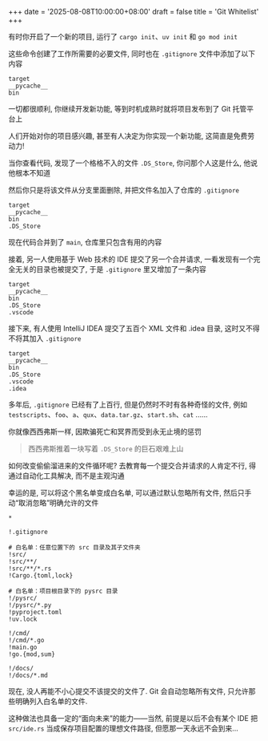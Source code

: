 +++
date = '2025-08-08T10:00:00+08:00'
draft = false
title = 'Git Whitelist'
+++

有时你开启了一个新的项目, 运行了 `cargo init`、`uv init` 和 `go mod init`

这些命令创建了工作所需要的必要文件, 同时也在 `.gitignore` 文件中添加了以下内容
```
target
__pycache__
bin
```
一切都很顺利, 你继续开发新功能, 等到时机成熟时就将项目发布到了 Git 托管平台上

人们开始对你的项目感兴趣, 甚至有人决定为你实现一个新功能, 这简直是免费劳动力!

当你查看代码, 发现了一个格格不入的文件 `.DS_Store`, 你问那个人这是什么, 他说他根本不知道

然后你只是将该文件从分支里面删除, 并把文件名加入了仓库的 `.gitignore`

```
target
__pycache__
bin
.DS_Store
```
现在代码合并到了 `main`, 仓库里只包含有用的内容

接着, 另一人使用基于 Web 技术的 IDE 提交了另一个合并请求, 一看发现有一个完全无关的目录也被提交了, 于是 `.gitignore` 里又增加了一条内容
```
target
__pycache__
bin
.DS_Store
.vscode
```
接下来, 有人使用 IntelliJ IDEA 提交了五百个 XML 文件和 .idea 目录, 这时又不得不将其加入 `.gitignore`
```
target
__pycache__
bin
.DS_Store
.vscode
.idea
```
多年后, `.gitignore` 已经有了上百行, 但是仍然时不时有各种奇怪的文件, 例如 `testscripts`、`foo`、`a`、`qux`、`data.tar.gz`、`start.sh`、`cat` ......

你就像西西弗斯一样, 因欺骗死亡和冥界而受到永无止境的惩罚

> 西西弗斯推着一块写着 `.DS_Store` 的巨石艰难上山

如何改变偷偷溜进来的文件循环呢? 去教育每一个提交合并请求的人肯定不行, 得通过自动化工具解决, 而不是主观沟通

幸运的是, 可以将这个黑名单变成白名单, 可以通过默认忽略所有文件, 然后只手动“取消忽略”明确允许的文件
```
*

!.gitignore

# 白名单：任意位置下的 src 目录及其子文件夹
!src/
!src/**/
!src/**/*.rs
!Cargo.{toml,lock}

# 白名单：项目根目录下的 pysrc 目录
!/pysrc/
!/pysrc/*.py
!pyproject.toml
!uv.lock

!/cmd/
!/cmd/*.go
!main.go
!go.{mod,sum}

!/docs/
!/docs/*.md
```
现在, 没人再能不小心提交不该提交的文件了. Git 会自动忽略所有文件, 只允许那些明确列入白名单的文件.

这种做法也具备一定的“面向未来”的能力——当然, 前提是以后不会有某个 IDE 把 `src/ide.rs` 当成保存项目配置的理想文件路径, 但愿那一天永远不会到来...
